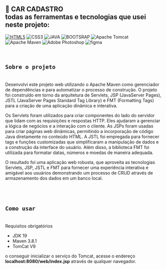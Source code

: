 


## 🚗 CAR CADASTRO   <br>todas as ferramentas e tecnologias que usei neste projeto:

[![HTML5](https://img.shields.io/badge/HTML5-E34F26?style=for-the-badge&logo=html5&logoColor=white)]()
![CSS3](https://img.shields.io/badge/CSS3-1572B6?style=for-the-badge&logo=css3&logoColor=white)
![JAVA](https://img.shields.io/badge/Java-ED8B00?style=for-the-badge&logo=openjdk&logoColor=white)
![BOOTSRAP](https://img.shields.io/badge/Bootstrap-563D7C?style=for-the-badge&logo=bootstrap&logoColor=white)
![Apache Tomcat](https://img.shields.io/badge/apache%20tomcat-%23F8DC75.svg?style=for-the-badge&logo=apache-tomcat&logoColor=black)
![Apache Maven](https://img.shields.io/badge/Apache%20Maven-C71A36?style=for-the-badge&logo=Apache%20Maven&logoColor=white)
![Adobe Photoshop](https://img.shields.io/badge/adobe%20photoshop-%2331A8FF.svg?style=for-the-badge&logo=adobe%20photoshop&logoColor=white)
![figma](https://img.shields.io/badge/Figma-F24E1E?style=for-the-badge&logo=figma&logoColor=white)

<br>
<table>
<h2>

    Sobre o projeto
</table>
<p>Desenvolvi este projeto web utilizando o Apache Maven como gerenciador de dependências e para automatizar o processo de construção. O projeto foi construído em torno da arquitetura de Servlets, JSP (JavaServer Pages), JSTL (JavaServer Pages Standard Tag Library) e FMT (Formatting Tags) para a criação de uma aplicação dinâmica e interativa.</p>

Os Servlets foram utilizados para criar componentes do lado do servidor que lidam com as requisições e respostas HTTP. Eles ajudaram a gerenciar a lógica de negócios e a interação com o cliente. As JSPs foram usadas para criar páginas web dinâmicas, permitindo a incorporação de código Java diretamente no conteúdo HTML. A JSTL foi empregada para fornecer tags e funções customizadas que simplificaram a manipulação de dados e a construção da interface do usuário. Além disso, a biblioteca FMT foi utilizada para formatar datas, números e moedas de maneira adequada.

O resultado foi uma aplicação web robusta, que aproveita as tecnologias Servlets, JSP, JSTL e FMT para fornecer uma experiência interativa e amigável aos usuários demonstrando um processo de CRUD através de armazenamento dos dados em um banco local.

<br>
<br>
<table>
<h2>

    Como usar
</table>
Requisitos obrigatórios
<ul dir="auto">
<li>JDK 19</li>
<li>Maven 3.8.1</li>
<li>TomCat V9</li>
</ul>

o conseguir inicializar o serviço do Tomcat, acesse o endereço <b>localhost:8080/web/index.jsp</b> através de qualquer navegador.
